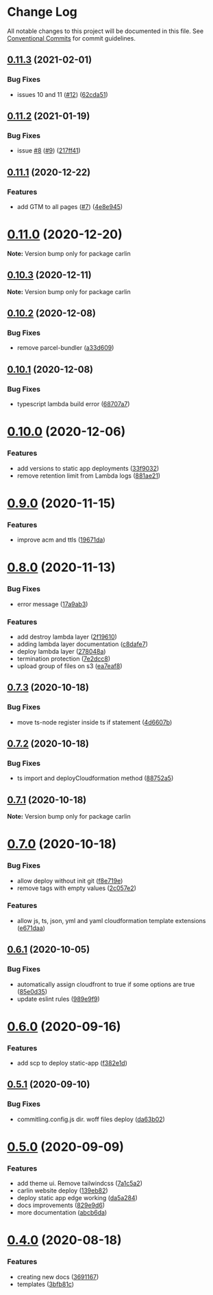 # Change Log

All notable changes to this project will be documented in this file.
See [Conventional Commits](https://conventionalcommits.org) for commit guidelines.

## [0.11.3](https://github.com/ttoss/carlin/compare/v0.11.2...v0.11.3) (2021-02-01)

### Bug Fixes

- issues 10 and 11 ([#12](https://github.com/ttoss/carlin/issues/12)) ([62cda51](https://github.com/ttoss/carlin/commit/62cda5167aa4c67be38b71fa0ec15797ebf8c7ae))

## [0.11.2](https://github.com/ttoss/carlin/compare/v0.11.1...v0.11.2) (2021-01-19)

### Bug Fixes

- issue [#8](https://github.com/ttoss/carlin/issues/8) ([#9](https://github.com/ttoss/carlin/issues/9)) ([217ff41](https://github.com/ttoss/carlin/commit/217ff41e555702732803f30f23621e6befe5344b))

## [0.11.1](https://github.com/ttoss/carlin/compare/v0.11.0...v0.11.1) (2020-12-22)

### Features

- add GTM to all pages ([#7](https://github.com/ttoss/carlin/issues/7)) ([4e8e945](https://github.com/ttoss/carlin/commit/4e8e945095c0c42a28209a248d7d6bc23bd65413))

# [0.11.0](https://github.com/ttoss/carlin/compare/v0.10.3...v0.11.0) (2020-12-20)

**Note:** Version bump only for package carlin

## [0.10.3](https://github.com/ttoss/carlin/compare/v0.10.2...v0.10.3) (2020-12-11)

**Note:** Version bump only for package carlin

## [0.10.2](https://github.com/ttoss/carlin/compare/v0.10.1...v0.10.2) (2020-12-08)

### Bug Fixes

- remove parcel-bundler ([a33d609](https://github.com/ttoss/carlin/commit/a33d6099c26484720abe6c29e6f6576c70a92638))

## [0.10.1](https://github.com/ttoss/carlin/compare/v0.10.0...v0.10.1) (2020-12-08)

### Bug Fixes

- typescript lambda build error ([68707a7](https://github.com/ttoss/carlin/commit/68707a776319a5c286bc196b4ffae760e78516e1))

# [0.10.0](https://github.com/ttoss/carlin/compare/v0.9.0...v0.10.0) (2020-12-06)

### Features

- add versions to static app deployments ([33f9032](https://github.com/ttoss/carlin/commit/33f903277fbe3054ba45d7165e09765e68fcb488))
- remove retention limit from Lambda logs ([881ae21](https://github.com/ttoss/carlin/commit/881ae212ced29b9cdb014745f12b1bb576480a3e))

# [0.9.0](https://github.com/ttoss/carlin/compare/v0.8.0...v0.9.0) (2020-11-15)

### Features

- improve acm and ttls ([19671da](https://github.com/ttoss/carlin/commit/19671daed5c093c4e42af640a9c8c95912fcf4e5))

# [0.8.0](https://github.com/ttoss/carlin/compare/v0.7.3...v0.8.0) (2020-11-13)

### Bug Fixes

- error message ([17a9ab3](https://github.com/ttoss/carlin/commit/17a9ab384d30c0e7b3294308ee93addcbc671f3b))

### Features

- add destroy lambda layer ([2f19610](https://github.com/ttoss/carlin/commit/2f19610c9c2dbb068916cf5c6700a7c3ce0157d2))
- adding lambda layer documentation ([c8dafe7](https://github.com/ttoss/carlin/commit/c8dafe724972ae3e441aaf3113fe5baf21d4e24c))
- deploy lambda layer ([278048a](https://github.com/ttoss/carlin/commit/278048aa3db1fc13c4344503f4b9a2710fdf66a3))
- termination protection ([7e2dcc8](https://github.com/ttoss/carlin/commit/7e2dcc840812858d0b033250a993a77d4cc2a15c))
- upload group of files on s3 ([ea7eaf8](https://github.com/ttoss/carlin/commit/ea7eaf8993467d111211b281f59b152c13028c12))

## [0.7.3](https://github.com/ttoss/carlin/compare/v0.7.2...v0.7.3) (2020-10-18)

### Bug Fixes

- move ts-node register inside ts if statement ([4d6607b](https://github.com/ttoss/carlin/commit/4d6607b8312d5c449e55a3fbcf47d8b94641df6d))

## [0.7.2](https://github.com/ttoss/carlin/compare/v0.7.1...v0.7.2) (2020-10-18)

### Bug Fixes

- ts import and deployCloudformation method ([88752a5](https://github.com/ttoss/carlin/commit/88752a52d2874b1718233e589a00bf25d3c05680))

## [0.7.1](https://github.com/ttoss/carlin/compare/v0.7.0...v0.7.1) (2020-10-18)

**Note:** Version bump only for package carlin

# [0.7.0](https://github.com/ttoss/carlin/compare/v0.6.1...v0.7.0) (2020-10-18)

### Bug Fixes

- allow deploy without init git ([f8e719e](https://github.com/ttoss/carlin/commit/f8e719ea3cc478b234c6c3b50adb21660adea41d))
- remove tags with empty values ([2c057e2](https://github.com/ttoss/carlin/commit/2c057e2dc5cf27da1c9beca5b357bcf71205187c))

### Features

- allow js, ts, json, yml and yaml cloudformation template extensions ([e671daa](https://github.com/ttoss/carlin/commit/e671daa2b6fc2508a52db28d4cb1f90a49d04166))

## [0.6.1](https://github.com/ttoss/carlin/compare/v0.6.0...v0.6.1) (2020-10-05)

### Bug Fixes

- automatically assign cloudfront to true if some options are true ([85e0d35](https://github.com/ttoss/carlin/commit/85e0d35a38a4a86b4ae453dcc1c51c2e9c4fe399))
- update eslint rules ([989e9f9](https://github.com/ttoss/carlin/commit/989e9f9e10c1c864b2b341103e973d0acf543d1c))

# [0.6.0](https://github.com/ttoss/carlin/compare/v0.5.1...v0.6.0) (2020-09-16)

### Features

- add scp to deploy static-app ([f382e1d](https://github.com/ttoss/carlin/commit/f382e1d4a1e9f64e8cd90ce3fe8d79b00915544d))

## [0.5.1](https://github.com/ttoss/carlin/compare/v0.5.0...v0.5.1) (2020-09-10)

### Bug Fixes

- commitling.config.js dir. woff files deploy ([da63b02](https://github.com/ttoss/carlin/commit/da63b026b466e454509273d07e5a9d7e8286f424))

# [0.5.0](https://github.com/ttoss/carlin/compare/v0.4.0...v0.5.0) (2020-09-09)

### Features

- add theme ui. Remove tailwindcss ([7a1c5a2](https://github.com/ttoss/carlin/commit/7a1c5a27d8bc2d43a98b28b1512a6ca783485f75))
- carlin website deploy ([139eb82](https://github.com/ttoss/carlin/commit/139eb82337286c12e6d0717914905538ea5c34a0))
- deploy static app edge working ([da5a284](https://github.com/ttoss/carlin/commit/da5a284731d47e3b12f90e45abe9be90933a4c88))
- docs improvements ([829e9d6](https://github.com/ttoss/carlin/commit/829e9d6ad48111a35be6350f44e09fcfc06837c5))
- more documentation ([abcb6da](https://github.com/ttoss/carlin/commit/abcb6da79afed0989214741c152e3e4264b406bd))

# [0.4.0](https://github.com/ttoss/carlin/compare/v0.3.3...v0.4.0) (2020-08-18)

### Features

- creating new docs ([3691167](https://github.com/ttoss/carlin/commit/36911673ecb104d23875253651a11780a04c0bf2))
- templates ([3bfb81c](https://github.com/ttoss/carlin/commit/3bfb81c5f4e5613765429ccadd0cecc128c16d74))
